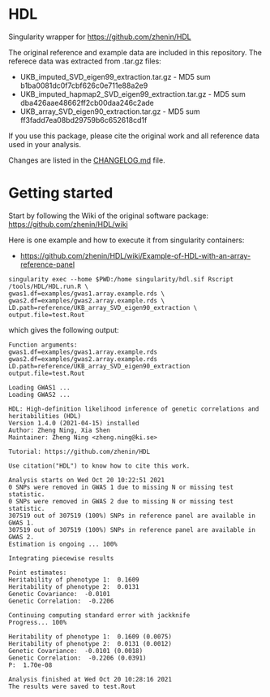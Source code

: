 # HDL
Singularity wrapper for https://github.com/zhenin/HDL

The original reference and example data are included in this repository.
The referece data was extracted from .tar.gz files:

* UKB_imputed_SVD_eigen99_extraction.tar.gz - MD5 sum b1ba0081dc0f7cbf626c0e711e88a2e9
* UKB_imputed_hapmap2_SVD_eigen99_extraction.tar.gz - MD5 sum dba426aae48662ff2cb00daa246c2ade
* UKB_array_SVD_eigen90_extraction.tar.gz - MD5 sum ff3fadd7ea08bd29759b6c652618cd1f

If you use this package, please cite the original work and all reference data used in your analysis.

Changes are listed in the [CHANGELOG.md](CHANGELOG.md) file.

# Getting started

Start by following the Wiki of the original software package: https://github.com/zhenin/HDL/wiki

Here is one example and how to execute it from singularity containers:

* https://github.com/zhenin/HDL/wiki/Example-of-HDL-with-an-array-reference-panel 

```
singularity exec --home $PWD:/home singularity/hdl.sif Rscript /tools/HDL/HDL.run.R \
gwas1.df=examples/gwas1.array.example.rds \
gwas2.df=examples/gwas2.array.example.rds \
LD.path=reference/UKB_array_SVD_eigen90_extraction \
output.file=test.Rout
```

which gives the following output:

```
Function arguments:
gwas1.df=examples/gwas1.array.example.rds
gwas2.df=examples/gwas2.array.example.rds
LD.path=reference/UKB_array_SVD_eigen90_extraction
output.file=test.Rout

Loading GWAS1 ...
Loading GWAS2 ...

HDL: High-definition likelihood inference of genetic correlations and heritabilities (HDL)
Version 1.4.0 (2021-04-15) installed
Author: Zheng Ning, Xia Shen
Maintainer: Zheng Ning <zheng.ning@ki.se>

Tutorial: https://github.com/zhenin/HDL

Use citation("HDL") to know how to cite this work.

Analysis starts on Wed Oct 20 10:22:51 2021
0 SNPs were removed in GWAS 1 due to missing N or missing test statistic.
0 SNPs were removed in GWAS 2 due to missing N or missing test statistic.
307519 out of 307519 (100%) SNPs in reference panel are available in GWAS 1.
307519 out of 307519 (100%) SNPs in reference panel are available in GWAS 2.
Estimation is ongoing ... 100%

Integrating piecewise results

Point estimates:
Heritability of phenotype 1:  0.1609
Heritability of phenotype 2:  0.0131
Genetic Covariance:  -0.0101
Genetic Correlation:  -0.2206

Continuing computing standard error with jackknife
Progress... 100%

Heritability of phenotype 1:  0.1609 (0.0075) 
Heritability of phenotype 2:  0.0131 (0.0012) 
Genetic Covariance:  -0.0101 (0.0018) 
Genetic Correlation:  -0.2206 (0.0391) 
P:  1.70e-08 

Analysis finished at Wed Oct 20 10:28:16 2021 
The results were saved to test.Rout
```
